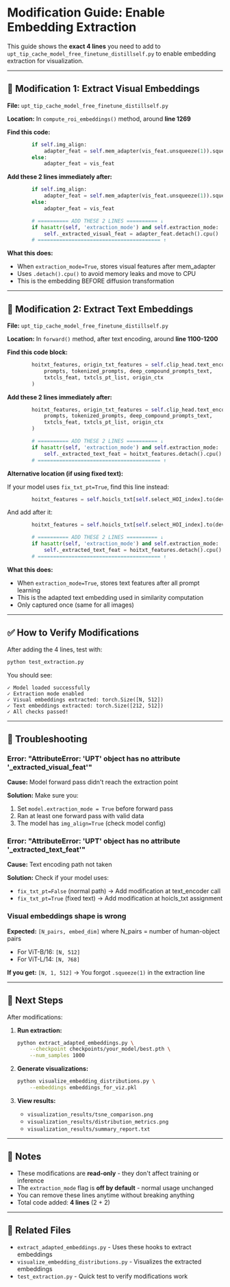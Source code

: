 # Modification Guide: Enable Embedding Extraction

This guide shows the **exact 4 lines** you need to add to `upt_tip_cache_model_free_finetune_distillself.py` to enable embedding extraction for visualization.

---

## 🎯 Modification 1: Extract Visual Embeddings

**File:** `upt_tip_cache_model_free_finetune_distillself.py`

**Location:** In `compute_roi_embeddings()` method, around **line 1269**

**Find this code:**
```python
        if self.img_align:
            adapter_feat = self.mem_adapter(vis_feat.unsqueeze(1)).squeeze(1)
        else:
            adapter_feat = vis_feat
```

**Add these 2 lines immediately after:**
```python
        if self.img_align:
            adapter_feat = self.mem_adapter(vis_feat.unsqueeze(1)).squeeze(1)
        else:
            adapter_feat = vis_feat

        # ========== ADD THESE 2 LINES ========== ↓
        if hasattr(self, 'extraction_mode') and self.extraction_mode:
            self._extracted_visual_feat = adapter_feat.detach().cpu()
        # ======================================== ↑
```

**What this does:**
- When `extraction_mode=True`, stores visual features after mem_adapter
- Uses `.detach().cpu()` to avoid memory leaks and move to CPU
- This is the embedding BEFORE diffusion transformation

---

## 🎯 Modification 2: Extract Text Embeddings

**File:** `upt_tip_cache_model_free_finetune_distillself.py`

**Location:** In `forward()` method, after text encoding, around **line 1100-1200**

**Find this code block:**
```python
        hoitxt_features, origin_txt_features = self.clip_head.text_encoder(
            prompts, tokenized_prompts, deep_compound_prompts_text,
            txtcls_feat, txtcls_pt_list, origin_ctx
        )
```

**Add these 2 lines immediately after:**
```python
        hoitxt_features, origin_txt_features = self.clip_head.text_encoder(
            prompts, tokenized_prompts, deep_compound_prompts_text,
            txtcls_feat, txtcls_pt_list, origin_ctx
        )

        # ========== ADD THESE 2 LINES ========== ↓
        if hasattr(self, 'extraction_mode') and self.extraction_mode:
            self._extracted_text_feat = hoitxt_features.detach().cpu()
        # ======================================== ↑
```

**Alternative location (if using fixed text):**

If your model uses `fix_txt_pt=True`, find this line instead:
```python
        hoitxt_features = self.hoicls_txt[self.select_HOI_index].to(device)
```

And add after it:
```python
        hoitxt_features = self.hoicls_txt[self.select_HOI_index].to(device)

        # ========== ADD THESE 2 LINES ========== ↓
        if hasattr(self, 'extraction_mode') and self.extraction_mode:
            self._extracted_text_feat = hoitxt_features.detach().cpu()
        # ======================================== ↑
```

**What this does:**
- When `extraction_mode=True`, stores text features after all prompt learning
- This is the adapted text embedding used in similarity computation
- Only captured once (same for all images)

---

## ✅ How to Verify Modifications

After adding the 4 lines, test with:

```bash
python test_extraction.py
```

You should see:
```
✓ Model loaded successfully
✓ Extraction mode enabled
✓ Visual embeddings extracted: torch.Size([N, 512])
✓ Text embeddings extracted: torch.Size([212, 512])
✓ All checks passed!
```

---

## 🔧 Troubleshooting

### Error: "AttributeError: 'UPT' object has no attribute '_extracted_visual_feat'"

**Cause:** Model forward pass didn't reach the extraction point

**Solution:** Make sure you:
1. Set `model.extraction_mode = True` before forward pass
2. Ran at least one forward pass with valid data
3. The model has `img_align=True` (check model config)

### Error: "AttributeError: 'UPT' object has no attribute '_extracted_text_feat'"

**Cause:** Text encoding path not taken

**Solution:** Check if your model uses:
- `fix_txt_pt=False` (normal path) → Add modification at text_encoder call
- `fix_txt_pt=True` (fixed text) → Add modification at hoicls_txt assignment

### Visual embeddings shape is wrong

**Expected:** `[N_pairs, embed_dim]` where N_pairs = number of human-object pairs
- For ViT-B/16: `[N, 512]`
- For ViT-L/14: `[N, 768]`

**If you get:** `[N, 1, 512]` → You forgot `.squeeze(1)` in the extraction line

---

## 🎉 Next Steps

After modifications:

1. **Run extraction:**
   ```bash
   python extract_adapted_embeddings.py \
       --checkpoint checkpoints/your_model/best.pth \
       --num_samples 1000
   ```

2. **Generate visualizations:**
   ```bash
   python visualize_embedding_distributions.py \
       --embeddings embeddings_for_viz.pkl
   ```

3. **View results:**
   - `visualization_results/tsne_comparison.png`
   - `visualization_results/distribution_metrics.png`
   - `visualization_results/summary_report.txt`

---

## 📝 Notes

- These modifications are **read-only** - they don't affect training or inference
- The `extraction_mode` flag is **off by default** - normal usage unchanged
- You can remove these lines anytime without breaking anything
- Total code added: **4 lines** (2 + 2)

---

## 🔗 Related Files

- `extract_adapted_embeddings.py` - Uses these hooks to extract embeddings
- `visualize_embedding_distributions.py` - Visualizes the extracted embeddings
- `test_extraction.py` - Quick test to verify modifications work
